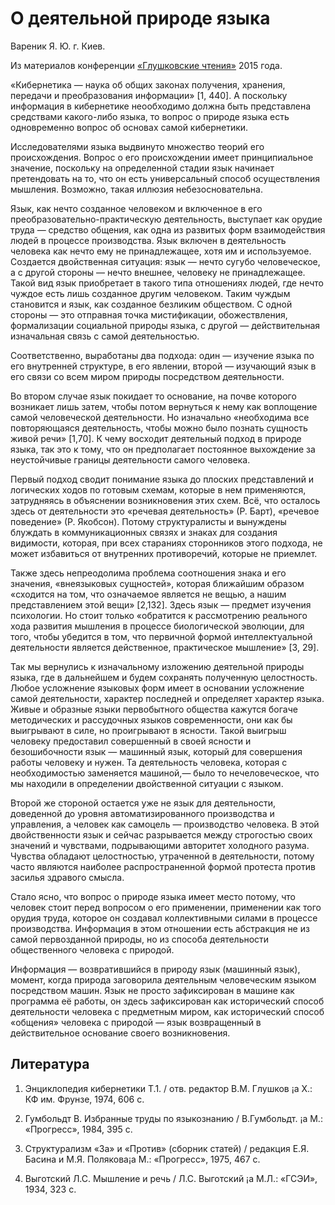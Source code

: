 # О деятельной природе языка

Вареник Я. Ю. г. Киев.

Из материалов конференции [«Глушковские чтения»](index.md) 2015 года.

«Кибернетика — наука об общих законах получения, хранения, передачи и преобразования информации» [1, 440]. А поскольку информация в кибернетике неообходимо должна быть представлена средствами какого-либо языка, то вопрос о природе языка есть одновременно вопрос об основах самой кибернетики.

Исследователями языка выдвинуто множество теорий его происхождения. Вопрос о его происхождении имеет принципиальное значение, поскольку на определенной стадии язык начинает претендовать на то, что он есть универсальный способ осуществления мышления. Возможно, такая иллюзия небезосновательна.

Язык, как нечто созданное человеком и включенное в его преобразовательно-практическую деятельность, выступает как орудие труда — средство общения, как одна из развитых форм взаимодействия людей в процессе производства. Язык включен в деятельность человека как нечто ему не принадлежащее, хотя им и используемое. Создается двойственная ситуация: язык — нечто сугубо человеческое, а с другой стороны — нечто внешнее, человеку не принадлежащее. Такой вид язык приобретает в такого типа отношениях людей, где нечто чуждое есть лишь созданное другим человеком. Таким чуждым становится и язык, как созданное безликим обществом. С одной стороны — это отправная точка мистификации, обожествления, формализации социальной природы языка, с другой — действительная изначальная связь с самой деятельностью.

Соответственно, выработаны два подхода: один — изучение языка по его внутренней структуре, в его явлении, второй — изучающий язык в его связи со всем миром природы посредством деятельности.

Во втором случае язык покидает то основание, на почве которого возникает лишь затем, чтобы потом вернуться к нему как воплощение самой человеческой деятельности. Но изначально «необходима все повторяющаяся деятельность, чтобы можно было познать сущность живой речи» [1,70]. К чему восходит деятельный подход в природе языка, так это к тому, что он предполагает постоянное выхождение за неустойчивые границы деятельности самого человека.

Первый подход сводит понимание языка до плоских представлений и логических ходов по готовым схемам, которые в нем применяются, затрудняясь в объяснении возникновения этих схем. Всё, что осталось здесь от деятельности это «речевая деятельность» (Р. Барт), «речевое поведение» (Р. Якобсон). Потому структуралисты и вынуждены блуждать в коммуникационных связях и знаках для создания видимости, которая, при всех стараниях сторонников этого подхода, не может избавиться от внутренних противоречий, которые не приемлет.

Также здесь непреодолима проблема соотношения знака и его значения, «внеязыковых сущностей», которая ближайшим образом «сходится на том, что означаемое является не вещью, а нашим представлением этой вещи» [2,132]. Здесь язык — предмет изучения психологии. Но стоит только «обратится к рассмотрению реального хода развития мышления в процессе биологической эволюции, для того, чтобы убедится в том, что первичной формой интеллектуальной деятельности является действенное, практическое мышление» [3, 29].

Так мы вернулись к изначальному изложению деятельной природы языка, где в дальнейшем и будем сохранять полученную целостность. Любое усложнение языковых форм имеет в основании усложнение самой деятельности, характер последней и определяет характер языка. Живые и образные языки первобытного общества кажутся богаче методических и рассудочных языков современности, они как бы выигрывают в силе, но проигрывают в ясности. Такой выигрыш человеку предоставил совершенный в своей ясности и безошибочности язык — машинный язык, который для совершения работы человеку и нужен. Та деятельность человека, которая с необходимостью заменяется машиной,— было то нечеловеческое, что мы находили в определении двойственной ситуации с языком.

Второй же стороной остается уже не язык для деятельности, доведенной до уровня автоматизированного производства и управления, а человек как самоцель — производство человека. В этой двойственности язык и сейчас разрывается между строгостью своих значений и чувствами, подрывающими авторитет холодного разума. Чувства обладают целостностью, утраченной в деятельности, потому часто являются наиболее распространенной формой протеста против засилья здравого смысла.

Стало ясно, что вопрос о природе языка имеет место потому, что человек стоит перед вопросом о его применении, применении как того орудия труда, которое он создавал коллективными силами в процессе производства. Информация в этом отношении есть абстракция не из самой первозданной природы, но из способа деятельности общественного человека с природой.

Информация — возвратившийся в природу язык (машинный язык), момент, когда природа заговорила деятельным человеческим языком посредством машин. Язык не просто зафиксирован в машине как программа её работы, он здесь зафиксирован как исторический способ деятельности человека с предметным миром, как исторический способ «общения» человека с природой — язык возвращенный в действительное основание своего возникновения.

## Литература

1. Энциклопедия кибернетики Т.1. / отв. редактор В.М. Глушков ¡a Х.: КФ им. Фрунзе, 1974, 606 с.

2. Гумбольдт В. Избранные труды по языкознанию / В.Гумбольдт. ¡a М.: «Прогресс», 1984, 395 с.

3. Структурализм «За» и «Против» (сборник статей) / редакция Е.Я. Басина и М.Я. Полякова¡a М.: «Прогресс», 1975, 467 с.

4. Выготский Л.С. Мышление и речь / Л.С. Выготский ¡a М.Л.: «ГСЭИ», 1934, 323 с. 